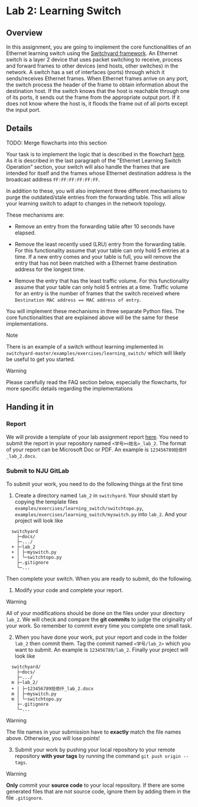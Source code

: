 # Lab 2: Learning Switch

## Overview

In this assignment, you are going to implement the core functionalities of an Ethernet learning switch using the [Switchyard framework](https://gitee.com/shellqiqi/switchyard). An Ethernet switch is a layer 2 device that uses packet switching to receive, process and forward frames to other devices (end hosts, other switches) in the network. A switch has a set of interfaces (ports) through which it sends/receives Ethernet frames. When Ethernet frames arrive on any port, the switch process the header of the frame to obtain information about the destination host. If the switch knows that the host is reachable through one of its ports, it sends out the frame from the appropriate output port. If it does not know where the host is, it floods the frame out of all ports except the input port.

## Details

TODO: Merge flowcharts into this section

Your task is to implement the logic that is described in the flowchart [here](./flowchart.md). As it is described in the last paragraph of the "Ethernet Learning Switch Operation" section, your switch will also handle the frames that are intended for itself and the frames whose Ethernet destination address is the broadcast address `FF:FF:FF:FF:FF:FF`.

In addition to these, you will also implement three different mechanisms to purge the outdated/stale entries from the forwarding table. This will allow your learning switch to adapt to changes in the network topology.

These mechanisms are:

- Remove an entry from the forwarding table after 10 seconds have elapsed.

- Remove the least recently used (LRU) entry from the forwarding table. For this functionality assume that your table can only hold 5 entries at a time. If a new entry comes and your table is full, you will remove the entry that has not been matched with a Ethernet frame destination address for the longest time.

- Remove the entry that has the least traffic volume. For this functionality assume that your table can only hold 5 entries at a time. Traffic volume for an entry is the number of frames that the switch received where `Destination MAC address == MAC address of entry`.

You will implement these mechanisms in three separate Python files. The core functionalities that are explained above will be the same for these implementations.

> [!NOTE]
> There is an example of a switch without learning implemented in `switchyard-master/examples/exercises/learning_switch/` which will likely be useful to get you started.

<div></div>

> [!WARNING]
> Please carefully read the FAQ section below, especially the flowcharts, for more specific details regarding the implementations

## Handing it in

### Report

We will provide a template of your lab assignment report [here](https://box.nju.edu.cn/d/123a70ac8ff34595b18f/). You need to submit the report in your repository named `<学号><姓名>_lab_2`. The format of your report can be Microsoft Doc or PDF. An example is `123456789拾佰仟_lab_2.docx`.

### Submit to NJU GitLab

To submit your work, you need to do the following things at the first time

1. Create a directory named `lab_2` in `switchyard`. Your should start by copying the template files `examples/exercises/learning_switch/switchtopo.py`, `examples/exercises/learning_switch/myswitch.py` into `lab_2`. And your project will look like

  ```
    switchyard
      ├─docs/
      ├─.../
    + ├─lab_2
    + │ ├─myswitch.py
    + │ └─switchtopo.py
      ├─.gitignore
      └─...
  ```

Then complete your switch. When you are ready to submit, do the following.

1. Modify your code and complete your report.

  > [!WARNING]
  > All of your modifications should be done on the files under your directory `lab_2`. We will check and compare the **git commits** to judge the originality of your work. So remember to commit every time you complete one small task.

2. When you have done your work, put your report and code in the folder `lab_2` then commit them. Tag the commit named `<学号/lab_2>` which you want to submit. An example is `123456789/lab_2`. Finally your project will look like

  ```
    switchyard/
      ├─docs/
      ├─.../
    m ├─lab_2/
    + │ ├─123456789拾佰仟_lab_2.docx
    m │ ├─myswitch.py
    m │ └─switchtopo.py
      ├─.gitignore
      └─...
  ```

  > [!WARNING]
  > The file names in your submission have to **exactly** match the file names above. Otherwise, you will lose points!

3. Submit your work by pushing your local repository to your remote repository **with your tags** by running the command `git push origin --tags`.

  > [!WARNING]
  > **Only** commit your **source code** to your local repository. If there are some generated files that are not source code, ignore them by adding them in the file `.gitignore`.

